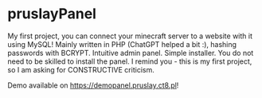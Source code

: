 # pruslayPanel
My first project, you can connect your minecraft server to a website with it using MySQL!  Mainly written in PHP (ChatGPT helped a bit :), hashing passwords with BCRYPT. Intuitive admin panel. Simple installer.  You do not need to be skilled to install the panel. I remind you - this is my first project, so I am asking for CONSTRUCTIVE criticism.

Demo available on https://demopanel.pruslay.ct8.pl!
